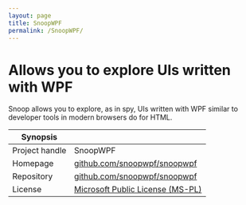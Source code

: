 ```yaml
---
layout: page
title: SnoopWPF
permalink: /SnoopWPF/
---
```


# Allows you to explore UIs written with WPF

Snoop allows you to explore, as in spy, UIs written with WPF similar to developer tools in modern browsers do for HTML.

| Synopsis         |  |
|------------------|--|
| Project handle   | SnoopWPF |
| Homepage         | [github.com/snoopwpf/snoopwpf](https://github.com/snoopwpf/snoopwpf/) |
| Repository       | [github.com/snoopwpf/snoopwpf](https://github.com/snoopwpf/snoopwpf/) |
| License          | [Microsoft Public License (MS-PL)](https://opensource.org/licenses/MS-PL) |
